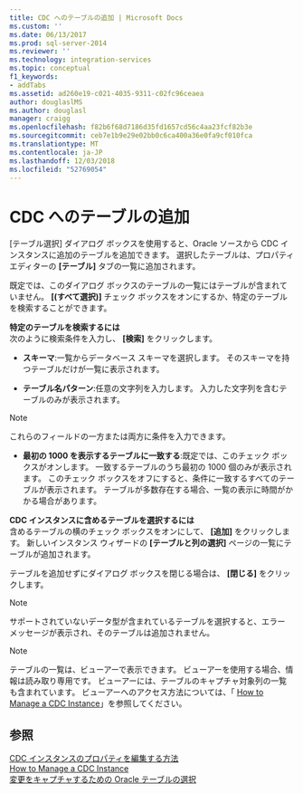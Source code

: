 ```yaml
---
title: CDC へのテーブルの追加 | Microsoft Docs
ms.custom: ''
ms.date: 06/13/2017
ms.prod: sql-server-2014
ms.reviewer: ''
ms.technology: integration-services
ms.topic: conceptual
f1_keywords:
- addTabs
ms.assetid: ad260e19-c021-4035-9311-c02fc96ceaea
author: douglaslMS
ms.author: douglasl
manager: craigg
ms.openlocfilehash: f82b6f68d7186d35fd1657cd56c4aa23fcf82b3e
ms.sourcegitcommit: ceb7e1b9e29e02bb0c6ca400a36e0fa9cf010fca
ms.translationtype: MT
ms.contentlocale: ja-JP
ms.lasthandoff: 12/03/2018
ms.locfileid: "52769054"
---
```

# <a name="add-tables-to-a-cdc-instance"></a>CDC へのテーブルの追加
  [テーブル選択] ダイアログ ボックスを使用すると、Oracle ソースから CDC インスタンスに追加のテーブルを追加できます。 選択したテーブルは、プロパティ エディターの **[テーブル]** タブの一覧に追加されます。  
  
 既定では、このダイアログ ボックスのテーブルの一覧にはテーブルが含まれていません。 **[(すべて選択)]** チェック ボックスをオンにするか、特定のテーブルを検索することができます。  
  
 **特定のテーブルを検索するには**  
 次のように検索条件を入力し、 **[検索]** をクリックします。  
  
-   **スキーマ**:一覧からデータベース スキーマを選択します。 そのスキーマを持つテーブルだけが一覧に表示されます。  
  
-   **テーブル名パターン**:任意の文字列を入力します。 入力した文字列を含むテーブルのみが表示されます。  
  
> [!NOTE]  
>  これらのフィールドの一方または両方に条件を入力できます。  
  
-   **最初の 1000 を表示するテーブルに一致する**:既定では、このチェック ボックスがオンします。 一致するテーブルのうち最初の 1000 個のみが表示されます。 このチェック ボックスをオフにすると、条件に一致するすべてのテーブルが表示されます。 テーブルが多数存在する場合、一覧の表示に時間がかかる場合があります。  
  
 **CDC インスタンスに含めるテーブルを選択するには**  
 含めるテーブルの横のチェック ボックスをオンにして、 **[追加]** をクリックします。 新しいインスタンス ウィザードの **[テーブルと列の選択]** ページの一覧にテーブルが追加されます。  
  
 テーブルを追加せずにダイアログ ボックスを閉じる場合は、 **[閉じる]** をクリックします。  
  
> [!NOTE]  
>  サポートされていないデータ型が含まれているテーブルを選択すると、エラー メッセージが表示され、そのテーブルは追加されません。  
  
> [!NOTE]  
>  テーブルの一覧は、ビューアーで表示できます。 ビューアーを使用する場合、情報は読み取り専用です。 ビューアーには、テーブルのキャプチャ対象列の一覧も含まれています。 ビューアーへのアクセス方法については、「 [How to Manage a CDC Instance](manage-a-cdc-instance.md)」を参照してください。  
  
## <a name="see-also"></a>参照  
 [CDC インスタンスのプロパティを編集する方法](how-to-edit-the-cdc-instance-properties.md)   
 [How to Manage a CDC Instance](manage-a-cdc-instance.md)   
 [変更をキャプチャするための Oracle テーブルの選択](select-oracle-tables-for-capturing-changes.md)  
  
  
